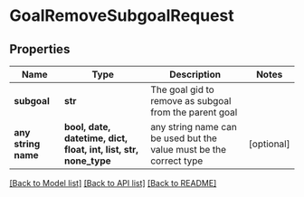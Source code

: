 # GoalRemoveSubgoalRequest


## Properties
Name | Type | Description | Notes
------------ | ------------- | ------------- | -------------
**subgoal** | **str** | The goal gid to remove as subgoal from the parent goal | 
**any string name** | **bool, date, datetime, dict, float, int, list, str, none_type** | any string name can be used but the value must be the correct type | [optional]

[[Back to Model list]](../README.md#documentation-for-models) [[Back to API list]](../README.md#documentation-for-api-endpoints) [[Back to README]](../README.md)


